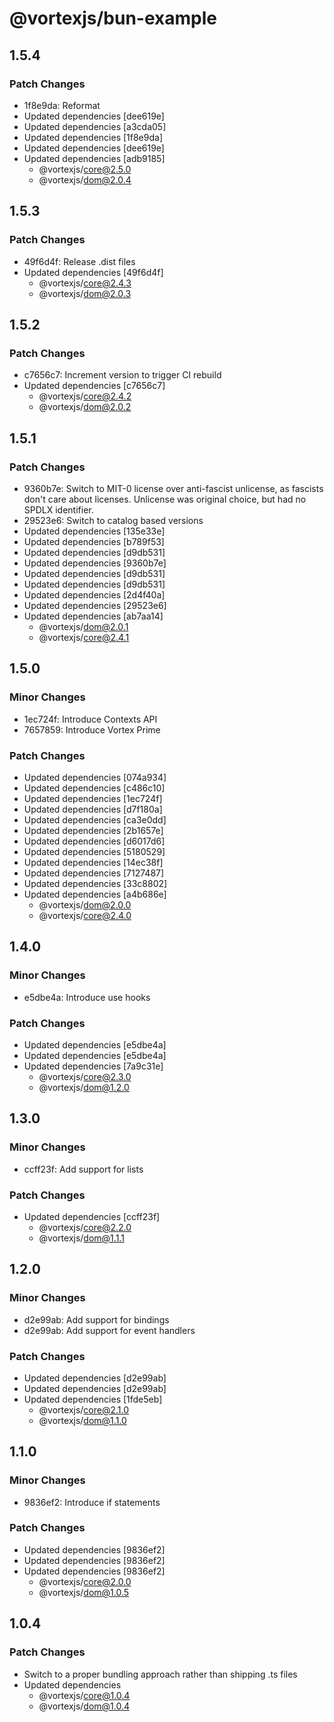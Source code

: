 # @vortexjs/bun-example

## 1.5.4

### Patch Changes

- 1f8e9da: Reformat
- Updated dependencies [dee619e]
- Updated dependencies [a3cda05]
- Updated dependencies [1f8e9da]
- Updated dependencies [dee619e]
- Updated dependencies [adb9185]
  - @vortexjs/core@2.5.0
  - @vortexjs/dom@2.0.4

## 1.5.3

### Patch Changes

- 49f6d4f: Release .dist files
- Updated dependencies [49f6d4f]
  - @vortexjs/core@2.4.3
  - @vortexjs/dom@2.0.3

## 1.5.2

### Patch Changes

- c7656c7: Increment version to trigger CI rebuild
- Updated dependencies [c7656c7]
  - @vortexjs/core@2.4.2
  - @vortexjs/dom@2.0.2

## 1.5.1

### Patch Changes

- 9360b7e: Switch to MIT-0 license over anti-fascist unlicense, as fascists don't care about licenses. Unlicense was original choice, but had no SPDLX identifier.
- 29523e6: Switch to catalog based versions
- Updated dependencies [135e33e]
- Updated dependencies [b789f53]
- Updated dependencies [d9db531]
- Updated dependencies [9360b7e]
- Updated dependencies [d9db531]
- Updated dependencies [d9db531]
- Updated dependencies [2d4f40a]
- Updated dependencies [29523e6]
- Updated dependencies [ab7aa14]
  - @vortexjs/dom@2.0.1
  - @vortexjs/core@2.4.1

## 1.5.0

### Minor Changes

- 1ec724f: Introduce Contexts API
- 7657859: Introduce Vortex Prime

### Patch Changes

- Updated dependencies [074a934]
- Updated dependencies [c486c10]
- Updated dependencies [1ec724f]
- Updated dependencies [d7f180a]
- Updated dependencies [ca3e0dd]
- Updated dependencies [2b1657e]
- Updated dependencies [d6017d6]
- Updated dependencies [5180529]
- Updated dependencies [14ec38f]
- Updated dependencies [7127487]
- Updated dependencies [33c8802]
- Updated dependencies [a4b686e]
  - @vortexjs/dom@2.0.0
  - @vortexjs/core@2.4.0

## 1.4.0

### Minor Changes

- e5dbe4a: Introduce use hooks

### Patch Changes

- Updated dependencies [e5dbe4a]
- Updated dependencies [e5dbe4a]
- Updated dependencies [7a9c31e]
  - @vortexjs/core@2.3.0
  - @vortexjs/dom@1.2.0

## 1.3.0

### Minor Changes

- ccff23f: Add support for lists

### Patch Changes

- Updated dependencies [ccff23f]
  - @vortexjs/core@2.2.0
  - @vortexjs/dom@1.1.1

## 1.2.0

### Minor Changes

- d2e99ab: Add support for bindings
- d2e99ab: Add support for event handlers

### Patch Changes

- Updated dependencies [d2e99ab]
- Updated dependencies [d2e99ab]
- Updated dependencies [1fde5eb]
  - @vortexjs/core@2.1.0
  - @vortexjs/dom@1.1.0

## 1.1.0

### Minor Changes

- 9836ef2: Introduce if statements

### Patch Changes

- Updated dependencies [9836ef2]
- Updated dependencies [9836ef2]
- Updated dependencies [9836ef2]
  - @vortexjs/core@2.0.0
  - @vortexjs/dom@1.0.5

## 1.0.4

### Patch Changes

- Switch to a proper bundling approach rather than shipping .ts files
- Updated dependencies
  - @vortexjs/core@1.0.4
  - @vortexjs/dom@1.0.4
